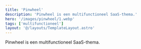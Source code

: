 ```yaml
---
title: 'Pinwheel'
description: 'Pinwheel is een multifunctioneel SaaS-thema.'
hero: '/images/pinwheel/1.webp'
tags: ['multifunctioneel']
layout: '@/layouts/TemplateLayout.astro'
---
```


Pinwheel is een multifunctioneel SaaS-thema.
